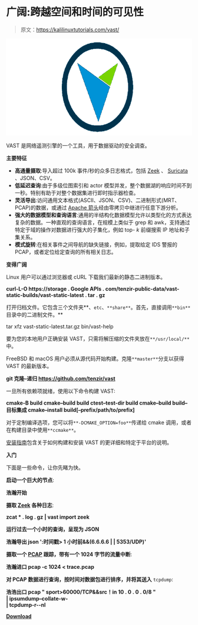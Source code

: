 # 广阔:跨越空间和时间的可见性

> 原文：<https://kalilinuxtutorials.com/vast/>

[![VAST : Visibility Across Space And Time](img/2559ff7da47124caf033cac8a3c1eb47.png "VAST : Visibility Across Space And Time")](https://1.bp.blogspot.com/-idVr5bTCrRk/YKUBJJ2t-XI/AAAAAAAAJJE/jQVU2U-83x0y3VGIsmnZila3frGCohnEQCLcBGAsYHQ/s728/vast-svg.png)

VAST 是网络遥测引擎的一个工具，用于数据驱动的安全调查。

**主要特征**

*   **高通量摄取**:导入超过 100k 事件/秒的众多日志格式，包括 [Zeek](https://www.zeek.org/) 、 [Suricata](https://suricata-ids.org/) 、JSON、CSV。
*   **低延迟查询**:由于多级位图索引和 actor 模型并发，整个数据湖的响应时间不到一秒。特别有助于对整个数据集进行即时指示器检查。
*   **灵活导出**:访问通用文本格式(ASCII、JSON、CSV)、二进制形式(MRT、PCAP)的数据，或通过 [Apache 箭头](https://arrow.apache.org/)经由零拷贝中继进行任意下游分析。
*   **强大的数据模型和查询语言**:通用的半结构化数据模型允许以类型化的方式表达复杂的数据。一种直观的查询语言，在规模上类似于 grep 和 awk，支持通过特定于域的操作对数据进行强大的子集化，例如 top- *k* 前缀搜索 IP 地址和子集关系。
*   **模式旋转**:在相关事件之间导航的缺失链接，例如，提取给定 IDS 警报的 PCAP，或者定位给定查询的所有相关日志。

**变得广阔**

Linux 用户可以通过浏览器或 cURL 下载我们最新的静态二进制版本。

**curl-L-O https://storage . Google APIs . com/tenzir-public-data/vast-static-builds/vast-static-latest . tar . gz**

打开归档文件。它包含三个文件夹**、`etc`、`**share**`。首先，直接调用`**bin**`目录中的二进制文件。**

tar xfz vast-static-latest.tar.gz
bin/vast-help

要为您的本地用户正确安装 VAST，只需将解压缩的文件夹放在`**/usr/local/**`中。

FreeBSD 和 macOS 用户必须从源代码开始构建。克隆`**master**`分支以获得 VAST 的最新版本。

**git 克隆–递归 https://github.com/tenzir/vast**

一旦所有依赖项就绪，使用以下命令构建 VAST:

**cmake-B build
cmake–build build
ctest–test-dir build
cmake–build build–目标集成
cmake–install build[–prefix/path/to/prefix]**

对于定制编译选项，您可以将`**-DCMAKE_OPTION=foo**`传递给 cmake 调用，或者在构建目录中使用`**ccmake**`。

[安装指南](https://github.com/tenzir/vast/blob/master/INSTALLATION.md)包含关于如何构建和安装 VAST 的更详细和特定于平台的说明。

**入门**

下面是一些命令，让你先睹为快。

**启动一个巨大的节点**:

**浩瀚开始**

**摄取 [Zeek](http://www.zeek.org/) 各种日志**:

**zcat * . log . gz | vast import zeek**

**运行过去一个小时的查询，呈现为 JSON**

**浩瀚导出 json ':时间戳> 1 小时前&&(6.6.6.6 | | 5353/UDP)'**

**摄取一个 [PCAP](https://en.wikipedia.org/wiki/Pcap) 跟踪，带有一个 1024 字节的流量中断**:

**浩瀚进口 pcap -c 1024 < trace.pcap**

**对 PCAP 数据进行查询，按时间对数据包进行排序，并将其送入** `tcpdump`:

**浩浩出口 pcap " sport>60000/TCP&&src！in 10 . 0 . 0 . 0/8 " \
| ipsumdump–collate-w-\
| tcpdump-r--nl**

[**Download**](https://github.com/tenzir/vast)
